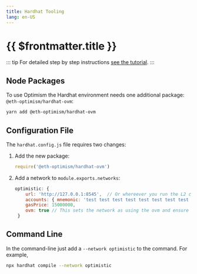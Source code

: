 ```yaml
---
title: Hardhat Tooling
lang: en-US
---
```


# {{ $frontmatter.title }}

::: tip
For detailed step by step instructions [see the
tutorial](https://github.com/ethereum-optimism/optimism-tutorial/tree/main/hardhat).
:::

## Node Packages

To use Optimism the Hardhat environment needs one additional package: 
`@eth-optimism/hardhat-ovm`:

```sh
yarn add @eth-optimism/hardhat-ovm
```


## Configuration File

The `hardhat.config.js` file requires two changes:

1. Add the new package:
   ```javascript
   require('@eth-optimism/hardhat-ovm')
   ```
1. Add a network to `module.exports.networks`:
   ```javascript
   optimistic: {
       url: 'http://127.0.0.1:8545',  // Or whereever you run the L2 container       
       accounts: { mnemonic: 'test test test test test test test test test test test junk' },
       gasPrice: 15000000,          
       ovm: true // This sets the network as using the ovm and ensure contract will be compiled against that.
    }
    ```

## Command Line

In the command-line just add a `--network optimistic` to the command. For example,

```sh
npx hardhat compile --network optimistic
```
